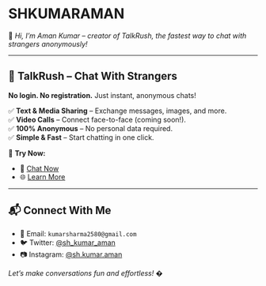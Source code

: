 # SHKUMARAMAN  

👋 *Hi, I’m Aman Kumar – creator of TalkRush, the fastest way to chat with strangers anonymously!*  

---

## 🌟 **TalkRush – Chat With Strangers**  
**No login. No registration.** Just instant, anonymous chats!  

✅ **Text & Media Sharing** – Exchange messages, images, and more.  
✅ **Video Calls** – Connect face-to-face (coming soon!).  
✅ **100% Anonymous** – No personal data required.  
✅ **Simple & Fast** – Start chatting in one click.  

🔗 **Try Now:**  
- 💬 [Chat Now](https://shkumaraman.github.io/chat/app.html)  
- 🌐 [Learn More](https://shkumaraman.github.io/chat/index.html)  

---

## 📬 **Connect With Me**  
- 📧 Email: `kumarsharma2580@gmail.com`  
- 🐦 Twitter: [@sh_kumar_aman](https://twitter.com/sh_kumar_aman)  
- 📷 Instagram: [@sh.kumar.aman](https://instagram.com/sh.kumar.aman)  

*Let’s make conversations fun and effortless!* �  
